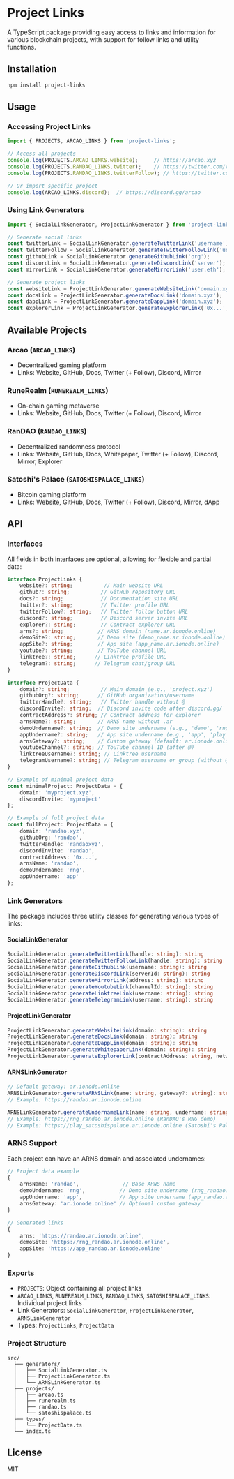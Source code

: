 # Project Links

A TypeScript package providing easy access to links and information for various blockchain projects, with support for follow links and utility functions.

## Installation

```bash
npm install project-links
```

## Usage

### Accessing Project Links

```typescript
import { PROJECTS, ARCAO_LINKS } from 'project-links';

// Access all projects
console.log(PROJECTS.ARCAO_LINKS.website);     // https://arcao.xyz
console.log(PROJECTS.RANDAO_LINKS.twitter);    // https://twitter.com/randaoxyz
console.log(PROJECTS.RANDAO_LINKS.twitterFollow); // https://twitter.com/intent/follow?screen_name=randaoxyz

// Or import specific project
console.log(ARCAO_LINKS.discord);  // https://discord.gg/arcao
```

### Using Link Generators

```typescript
import { SocialLinkGenerator, ProjectLinkGenerator } from 'project-links';

// Generate social links
const twitterLink = SocialLinkGenerator.generateTwitterLink('username');
const twitterFollow = SocialLinkGenerator.generateTwitterFollowLink('username');
const githubLink = SocialLinkGenerator.generateGithubLink('org');
const discordLink = SocialLinkGenerator.generateDiscordLink('server');
const mirrorLink = SocialLinkGenerator.generateMirrorLink('user.eth');

// Generate project links
const websiteLink = ProjectLinkGenerator.generateWebsiteLink('domain.xyz');
const docsLink = ProjectLinkGenerator.generateDocsLink('domain.xyz');
const dappLink = ProjectLinkGenerator.generateDappLink('domain.xyz');
const explorerLink = ProjectLinkGenerator.generateExplorerLink('0x...', 'ethereum');
```

## Available Projects

### Arcao (`ARCAO_LINKS`)
- Decentralized gaming platform
- Links: Website, GitHub, Docs, Twitter (+ Follow), Discord, Mirror

### RuneRealm (`RUNEREALM_LINKS`)
- On-chain gaming metaverse
- Links: Website, GitHub, Docs, Twitter (+ Follow), Discord, Mirror

### RanDAO (`RANDAO_LINKS`)
- Decentralized randomness protocol
- Links: Website, GitHub, Docs, Whitepaper, Twitter (+ Follow), Discord, Mirror, Explorer

### Satoshi's Palace (`SATOSHISPALACE_LINKS`)
- Bitcoin gaming platform
- Links: Website, GitHub, Docs, Twitter (+ Follow), Discord, Mirror, dApp

## API

### Interfaces

All fields in both interfaces are optional, allowing for flexible and partial data:

```typescript
interface ProjectLinks {
    website?: string;          // Main website URL
    github?: string;          // GitHub repository URL
    docs?: string;            // Documentation site URL
    twitter?: string;         // Twitter profile URL
    twitterFollow?: string;   // Twitter follow button URL
    discord?: string;         // Discord server invite URL
    explorer?: string;        // Contract explorer URL
    arns?: string;           // ARNS domain (name.ar.ionode.online)
    demoSite?: string;       // Demo site (demo_name.ar.ionode.online)
    appSite?: string;        // App site (app_name.ar.ionode.online)
    youtube?: string;        // YouTube channel URL
    linktree?: string;      // Linktree profile URL
    telegram?: string;      // Telegram chat/group URL
}

interface ProjectData {
    domain?: string;          // Main domain (e.g., 'project.xyz')
    githubOrg?: string;      // GitHub organization/username
    twitterHandle?: string;   // Twitter handle without @
    discordInvite?: string;  // Discord invite code after discord.gg/
    contractAddress?: string; // Contract address for explorer
    arnsName?: string;       // ARNS name without .ar
    demoUndername?: string;  // Demo site undername (e.g., 'demo', 'rng')
    appUndername?: string;   // App site undername (e.g., 'app', 'play')
    arnsGateway?: string;    // Custom gateway (default: ar.ionode.online)
    youtubeChannel?: string; // YouTube channel ID (after @)
    linktreeUsername?: string; // Linktree username
    telegramUsername?: string; // Telegram username or group (without @)
}

// Example of minimal project data
const minimalProject: ProjectData = {
    domain: 'myproject.xyz',
    discordInvite: 'myproject'
};

// Example of full project data
const fullProject: ProjectData = {
    domain: 'randao.xyz',
    githubOrg: 'randao',
    twitterHandle: 'randaoxyz',
    discordInvite: 'randao',
    contractAddress: '0x...',
    arnsName: 'randao',
    demoUndername: 'rng',
    appUndername: 'app'
};
```

### Link Generators

The package includes three utility classes for generating various types of links:

#### SocialLinkGenerator
```typescript
SocialLinkGenerator.generateTwitterLink(handle: string): string
SocialLinkGenerator.generateTwitterFollowLink(handle: string): string
SocialLinkGenerator.generateGithubLink(username: string): string
SocialLinkGenerator.generateDiscordLink(serverId: string): string
SocialLinkGenerator.generateMirrorLink(address: string): string
SocialLinkGenerator.generateYoutubeLink(channelId: string): string
SocialLinkGenerator.generateLinktreeLink(username: string): string
SocialLinkGenerator.generateTelegramLink(username: string): string
```

#### ProjectLinkGenerator
```typescript
ProjectLinkGenerator.generateWebsiteLink(domain: string): string
ProjectLinkGenerator.generateDocsLink(domain: string): string
ProjectLinkGenerator.generateDappLink(domain: string): string
ProjectLinkGenerator.generateWhitepaperLink(domain: string): string
ProjectLinkGenerator.generateExplorerLink(contractAddress: string, network?: string): string
```

#### ARNSLinkGenerator
```typescript
// Default gateway: ar.ionode.online
ARNSLinkGenerator.generateARNSLink(name: string, gateway?: string): string
// Example: https://randao.ar.ionode.online

ARNSLinkGenerator.generateUndernameLink(name: string, undername: string, gateway?: string): string
// Example: https://rng_randao.ar.ionode.online (RanDAO's RNG demo)
// Example: https://play_satoshispalace.ar.ionode.online (Satoshi's Palace game)
```

### ARNS Support

Each project can have an ARNS domain and associated undernames:

```typescript
// Project data example
{
    arnsName: 'randao',              // Base ARNS name
    demoUndername: 'rng',           // Demo site undername (rng_randao.ar.ionode.online)
    appUndername: 'app',            // App site undername (app_randao.ar.ionode.online)
    arnsGateway: 'ar.ionode.online' // Optional custom gateway
}

// Generated links
{
    arns: 'https://randao.ar.ionode.online',
    demoSite: 'https://rng_randao.ar.ionode.online',
    appSite: 'https://app_randao.ar.ionode.online'
}
```

### Exports

- `PROJECTS`: Object containing all project links
- `ARCAO_LINKS`, `RUNEREALM_LINKS`, `RANDAO_LINKS`, `SATOSHISPALACE_LINKS`: Individual project links
- Link Generators: `SocialLinkGenerator`, `ProjectLinkGenerator`, `ARNSLinkGenerator`
- Types: `ProjectLinks`, `ProjectData`

### Project Structure

```
src/
  ├── generators/
  │   ├── SocialLinkGenerator.ts
  │   ├── ProjectLinkGenerator.ts
  │   └── ARNSLinkGenerator.ts
  ├── projects/
  │   ├── arcao.ts
  │   ├── runerealm.ts
  │   ├── randao.ts
  │   └── satoshispalace.ts
  ├── types/
  │   └── ProjectData.ts
  └── index.ts
```

## License

MIT
